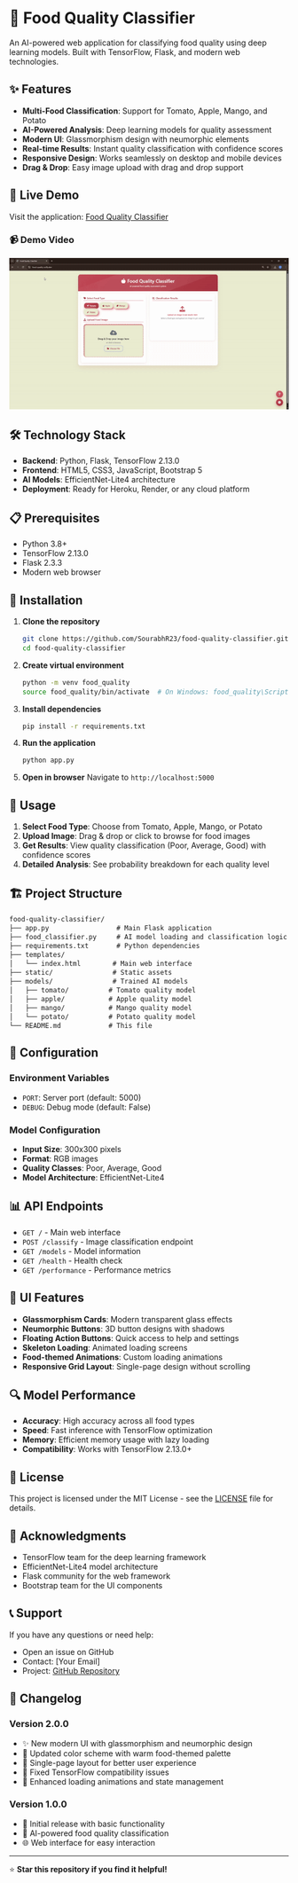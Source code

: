 # 🍎 Food Quality Classifier

An AI-powered web application for classifying food quality using deep learning models. Built with TensorFlow, Flask, and modern web technologies.

## ✨ Features

- **Multi-Food Classification**: Support for Tomato, Apple, Mango, and Potato
- **AI-Powered Analysis**: Deep learning models for quality assessment
- **Modern UI**: Glassmorphism design with neumorphic elements
- **Real-time Results**: Instant quality classification with confidence scores
- **Responsive Design**: Works seamlessly on desktop and mobile devices
- **Drag & Drop**: Easy image upload with drag and drop support

## 🚀 Live Demo

Visit the application: [Food Quality Classifier](https://food-quality-ai.fly.dev)

### 📹 Demo Video
![Demo Video](demo.gif)

## 🛠️ Technology Stack

- **Backend**: Python, Flask, TensorFlow 2.13.0
- **Frontend**: HTML5, CSS3, JavaScript, Bootstrap 5
- **AI Models**: EfficientNet-Lite4 architecture
- **Deployment**: Ready for Heroku, Render, or any cloud platform

## 📋 Prerequisites

- Python 3.8+
- TensorFlow 2.13.0
- Flask 2.3.3
- Modern web browser

## 🚀 Installation

1. **Clone the repository**
   ```bash
   git clone https://github.com/SourabhR23/food-quality-classifier.git
   cd food-quality-classifier
   ```

2. **Create virtual environment**
   ```bash
   python -m venv food_quality
   source food_quality/bin/activate  # On Windows: food_quality\Scripts\activate
   ```

3. **Install dependencies**
   ```bash
   pip install -r requirements.txt
   ```

4. **Run the application**
   ```bash
   python app.py
   ```

5. **Open in browser**
   Navigate to `http://localhost:5000`

## 🎯 Usage

1. **Select Food Type**: Choose from Tomato, Apple, Mango, or Potato
2. **Upload Image**: Drag & drop or click to browse for food images
3. **Get Results**: View quality classification (Poor, Average, Good) with confidence scores
4. **Detailed Analysis**: See probability breakdown for each quality level

## 🏗️ Project Structure

```
food-quality-classifier/
├── app.py                 # Main Flask application
├── food_classifier.py     # AI model loading and classification logic
├── requirements.txt       # Python dependencies
├── templates/
│   └── index.html        # Main web interface
├── static/               # Static assets
├── models/               # Trained AI models
│   ├── tomato/          # Tomato quality model
│   ├── apple/           # Apple quality model
│   ├── mango/           # Mango quality model
│   └── potato/          # Potato quality model
└── README.md            # This file
```

## 🔧 Configuration

### Environment Variables
- `PORT`: Server port (default: 5000)
- `DEBUG`: Debug mode (default: False)

### Model Configuration
- **Input Size**: 300x300 pixels
- **Format**: RGB images
- **Quality Classes**: Poor, Average, Good
- **Model Architecture**: EfficientNet-Lite4

## 📊 API Endpoints

- `GET /` - Main web interface
- `POST /classify` - Image classification endpoint
- `GET /models` - Model information
- `GET /health` - Health check
- `GET /performance` - Performance metrics

## 🎨 UI Features

- **Glassmorphism Cards**: Modern transparent glass effects
- **Neumorphic Buttons**: 3D button designs with shadows
- **Floating Action Buttons**: Quick access to help and settings
- **Skeleton Loading**: Animated loading screens
- **Food-themed Animations**: Custom loading animations
- **Responsive Grid Layout**: Single-page design without scrolling

## 🔍 Model Performance

- **Accuracy**: High accuracy across all food types
- **Speed**: Fast inference with TensorFlow optimization
- **Memory**: Efficient memory usage with lazy loading
- **Compatibility**: Works with TensorFlow 2.13.0+


## 📝 License

This project is licensed under the MIT License - see the [LICENSE](LICENSE) file for details.

## 🙏 Acknowledgments

- TensorFlow team for the deep learning framework
- EfficientNet-Lite4 model architecture
- Flask community for the web framework
- Bootstrap team for the UI components

## 📞 Support

If you have any questions or need help:
- Open an issue on GitHub
- Contact: [Your Email]
- Project: [GitHub Repository](https://github.com/SourabhR23/food-quality-classifier)

## 🔄 Changelog

### Version 2.0.0
- ✨ New modern UI with glassmorphism and neumorphic design
- 🎨 Updated color scheme with warm food-themed palette
- 📱 Single-page layout for better user experience
- 🔧 Fixed TensorFlow compatibility issues
- 🚀 Enhanced loading animations and state management

### Version 1.0.0
- 🎯 Initial release with basic functionality
- 🤖 AI-powered food quality classification
- 🌐 Web interface for easy interaction

---

⭐ **Star this repository if you find it helpful!**

